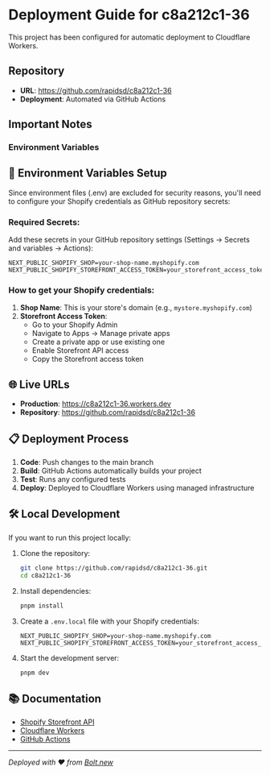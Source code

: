 # Deployment Guide for c8a212c1-36

This project has been configured for automatic deployment to Cloudflare Workers.

## Repository

- **URL**: https://github.com/rapidsd/c8a212c1-36
- **Deployment**: Automated via GitHub Actions

## Important Notes

### Environment Variables


## 🔧 Environment Variables Setup

Since environment files (.env) are excluded for security reasons, you'll need to configure your Shopify credentials as GitHub repository secrets:

### Required Secrets:
Add these secrets in your GitHub repository settings (Settings → Secrets and variables → Actions):

```
NEXT_PUBLIC_SHOPIFY_SHOP=your-shop-name.myshopify.com
NEXT_PUBLIC_SHOPIFY_STOREFRONT_ACCESS_TOKEN=your_storefront_access_token
```

### How to get your Shopify credentials:
1. **Shop Name**: This is your store's domain (e.g., `mystore.myshopify.com`)
2. **Storefront Access Token**: 
   - Go to your Shopify Admin
   - Navigate to Apps → Manage private apps
   - Create a private app or use existing one
   - Enable Storefront API access
   - Copy the Storefront access token

## 🌐 Live URLs

- **Production**: https://c8a212c1-36.workers.dev
- **Repository**: https://github.com/rapidsd/c8a212c1-36

## 📋 Deployment Process

1. **Code**: Push changes to the main branch
2. **Build**: GitHub Actions automatically builds your project
3. **Test**: Runs any configured tests
4. **Deploy**: Deployed to Cloudflare Workers using managed infrastructure

## 🛠️ Local Development

If you want to run this project locally:

1. Clone the repository:
   ```bash
   git clone https://github.com/rapidsd/c8a212c1-36.git
   cd c8a212c1-36
   ```

2. Install dependencies:
   ```bash
   pnpm install
   ```

3. Create a `.env.local` file with your Shopify credentials:
   ```
   NEXT_PUBLIC_SHOPIFY_SHOP=your-shop-name.myshopify.com
   NEXT_PUBLIC_SHOPIFY_STOREFRONT_ACCESS_TOKEN=your_storefront_access_token
   ```

4. Start the development server:
   ```bash
   pnpm dev
   ```

## 📚 Documentation

- [Shopify Storefront API](https://shopify.dev/docs/api/storefront)
- [Cloudflare Workers](https://developers.cloudflare.com/workers/)
- [GitHub Actions](https://docs.github.com/en/actions)

---

*Deployed with ❤️ from [Bolt.new](https://bolt.new)*
